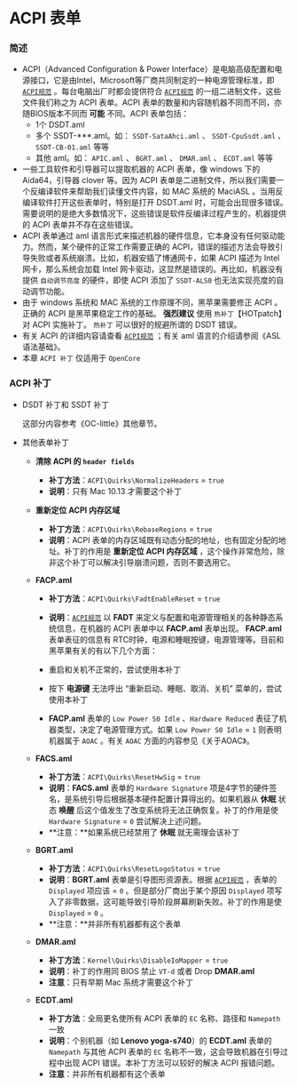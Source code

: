 # ACPI 表单

### 简述

- ACPI（Advanced Configuration & Power Interface）是电脑高级配置和电源接口，它是由Intel，Microsoft等厂商共同制定的一种电源管理标准，即 [`ACPI规范`](https://www.acpica.org/documentation) 。每台电脑出厂时都会提供符合 [`ACPI规范`](https://www.acpica.org/documentation) 的一组二进制文件，这些文件我们称之为 ACPI 表单。ACPI 表单的数量和内容随机器不同而不同，亦随BIOS版本不同而 **可能** 不同。ACPI 表单包括：
  - 1个 DSDT.aml
  - 多个 SSDT-***.aml。如： `SSDT-SataAhci.aml` 、 `SSDT-CpuSsdt.aml` 、 `SSDT-CB-01.aml` 等等
  - 其他 aml。如： `APIC.aml` 、 `BGRT.aml` 、 `DMAR.aml` 、 `ECDT.aml` 等等
- 一些工具软件和引导器可以提取机器的 ACPI 表单，像 windows 下的 Aida64，引导器 clover 等。因为 ACPI 表单是二进制文件，所以我们需要一个反编译软件来帮助我们读懂文件内容，如 MAC 系统的 MaciASL 。当用反编译软件打开这些表单时，特别是打开 DSDT.aml 时，可能会出现很多错误。需要说明的是绝大多数情况下，这些错误是软件反编译过程产生的，机器提供的 ACPI 表单并不存在这些错误。
- ACPI 表单通过 aml 语言形式来描述机器的硬件信息，它本身没有任何驱动能力。然而，某个硬件的正常工作需要正确的 ACPI，错误的描述方法会导致引导失败或者系统崩溃。比如，机器安插了博通网卡，如果 ACPI 描述为 Intel 网卡，那么系统会加载 Intel 网卡驱动，这显然是错误的。再比如，机器没有提供 `自动调节亮度` 的硬件，即使 ACPI 添加了 `SSDT-ALS0` 也无法实现亮度的自动调节功能。
- 由于 windows 系统和 MAC 系统的工作原理不同，黑苹果需要修正 ACPI 。正确的 ACPI 是黑苹果稳定工作的基础。 **强烈建议** 使用 `热补丁`【HOTpatch】对 ACPI 实施补丁。 `热补丁` 可以很好的规避所谓的 DSDT 错误。
- 有关 ACPI 的详细内容请查看 [`ACPI规范`](https://www.acpica.org/documentation) ；有关 aml 语言的介绍请参阅《ASL语法基础》。
- 本章 `ACPI 补丁` 仅适用于 `OpenCore` 

### ACPI 补丁

- DSDT 补丁和 SSDT 补丁

  这部分内容参考《OC-little》其他章节。

- 其他表单补丁

  - **清除 ACPI 的 `header fields`** 
    - **补丁方法**：`ACPI\Quirks\NormalizeHeaders` = `true` 
    - **说明**：只有 Mac 10.13 才需要这个补丁
  - **重新定位 ACPI 内存区域** 
    - **补丁方法**：`ACPI\Quirks\RebaseRegions` = `true` 
    - **说明**：ACPI 表单的内存区域既有动态分配的地址，也有固定分配的地址。补丁的作用是 **重新定位 ACPI 内存区域** ，这个操作非常危险，除非这个补丁可以解决引导崩溃问题，否则不要选用它。
  - **FACP.aml** 
    
    - **补丁方法**：`ACPI\Quirks\FadtEnableReset` = `true` 
    
    - **说明**：[`ACPI规范`](https://www.acpica.org/documentation) 以 **FADT** 来定义与配置和电源管理相关的各种静态系统信息，在机器的 ACPI 表单中以 **FACP.aml** 表单出现。 **FACP.aml** 表单表征的信息有 RTC时钟，电源和睡眠按键，电源管理等。目前和黑苹果有关的有以下几个方面：
    - 重启和关机不正常的，尝试使用本补丁
      
    - 按下 **电源键** 无法呼出 “重新启动、睡眠、取消、关机” 菜单的，尝试使用本补丁
      
    - **FACP.aml** 表单的 `Low Power S0 Idle` 、`Hardware Reduced` 表征了机器类型，决定了电源管理方式。如果 `Low Power S0 Idle` = `1` 则表明机器属于 `AOAC` 。有关 `AOAC` 方面的内容参见《关于AOAC》。
    
  - **FACS.aml** 
    - **补丁方法**：`ACPI\Quirks\ResetHwSig` = `true` 
    - **说明**：**FACS.aml** 表单的 `Hardware Signature` 项是4字节的硬件签名，是系统引导后根据基本硬件配置计算得出的。如果机器从 **休眠** 状态 **唤醒** 后这个值发生了改变系统将无法正确恢复。补丁的作用是使 `Hardware Signature` = `0` 尝试解决上述问题。
    - **注意：**如果系统已经禁用了 **休眠** 就无需理会该补丁
  - **BGRT.aml** 
    - **补丁方法**：`ACPI\Quirks\ResetLogoStatus` = `true` 
    - **说明**：**BGRT.aml** 表单是引导图形资源表。根据 [`ACPI规范`](https://www.acpica.org/documentation) ，表单的 `Displayed` 项应该 = `0` 。但是部分厂商出于某个原因 `Displayed` 项写入了非零数据，这可能导致引导阶段屏幕刷新失败。补丁的作用是使 `Displayed` = `0` 。
    - **注意：**并非所有机器都有这个表单
  - **DMAR.aml** 
    - **补丁方法**：`Kernel\Quirks\DisableIoMapper` = `true` 
    - **说明**：补丁的作用同 BIOS 禁止 `VT-d` 或者 Drop **DMAR.aml** 
    - **注意**：只有早期 Mac 系统才需要这个补丁
  - **ECDT.aml** 
    
    - **补丁方法**：全局更名使所有 ACPI 表单的 `EC` 名称、路径和 `Namepath` 一致
    - **说明**：个别机器（如 **Lenovo yoga-s740**）的 **ECDT.aml** 表单的 `Namepath` 与其他 ACPI 表单的 `EC` 名称不一致，这会导致机器在引导过程中出现 ACPI 错误。本补丁方法可以较好的解决 ACPI 报错问题。
    - **注意**：并非所有机器都有这个表单

